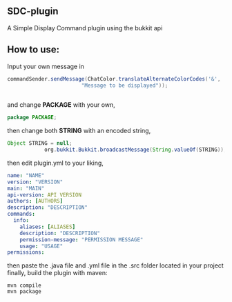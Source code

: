 ## SDC-plugin
A Simple Display Command plugin using the bukkit api



## How to use:
Input your own message in
```java
commandSender.sendMessage(ChatColor.translateAlternateColorCodes('&',
						"Message to be displayed"));
            
```

and change **PACKAGE** with your own,

```java
package PACKAGE;
```
then change both **STRING** with an encoded string,

```java
Object STRING = null;
			org.bukkit.Bukkit.broadcastMessage(String.valueOf(STRING));
```

then edit plugin.yml to your liking,

```yml
name: "NAME"
version: "VERSION"
main: "MAIN"
api-version: API VERSION
authors: [AUTHORS]
description: "DESCRIPTION"
commands:
  info:
    aliases: [ALIASES]
    description: "DESCRIPTION"
    permission-message: "PERMISSION MESSAGE"
    usage: "USAGE"
permissions:
```
then paste the .java file and .yml file in the .src folder located in your project
finally, build the plugin with maven:

```
mvn compile
mvn package
```

